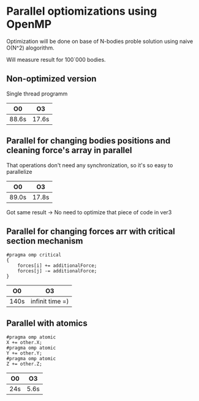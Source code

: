 # Parallel optiomizations using OpenMP

Optimization will be done on base of N-bodies proble solution using naive O(N^2) alogorithm.

Will measure result for 100`000 bodies.

## Non-optimized version
Single thread programm

|O0|O3|
|--|--|
|88.6s|17.6s|

## Parallel for changing bodies positions and cleaning force's array in parallel
That operations don't need any synchronization, so it's so easy to parallelize

|O0|O3|
|--|--|
|89.0s|17.8s|

Got same result -> No need to optimize that piece of code in ver3


## Parallel for changing forces arr with critical section mechanism

    #pragma omp critical
    {
        forces[i] += additionalForce;
        forces[j] -= additionalForce;
    }

|O0|O3|
|--|--|
|140s|infinit time =)|

## Parallel with atomics

    #pragma omp atomic
    X += other.X;
    #pragma omp atomic
    Y += other.Y;
    #pragma omp atomic
    Z += other.Z;

|O0|O3|
|--|--|
|24s|5.6s|


